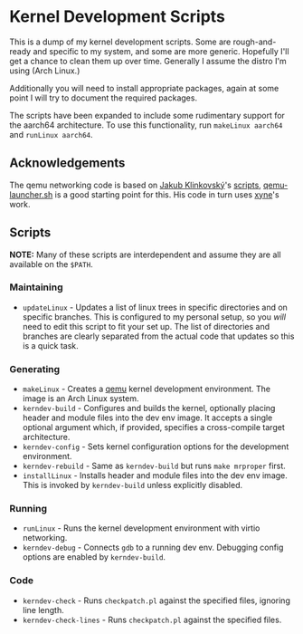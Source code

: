 # Kernel Development Scripts

This is a dump of my kernel development scripts. Some are rough-and-ready and
specific to my system, and some are more generic. Hopefully I'll get a chance to
clean them up over time. Generally I assume the distro I'm using (Arch Linux.)

Additionally you will need to install appropriate packages, again at some point
I will try to document the required packages.

The scripts have been expanded to include some rudimentary support for the
aarch64 architecture. To use this functionality, run `makeLinux aarch64` and
`runLinux aarch64`.

## Acknowledgements

The qemu networking code is based on [Jakub Klinkovský][lahwaacz]'s
[scripts][lahwaacz-scripts], [qemu-launcher.sh][qemu-launcher.sh] is a good
starting point for this. His code in turn uses [xyne][xyne]'s work.

## Scripts

__NOTE:__ Many of these scripts are interdependent and assume they are all
available on the `$PATH`.

### Maintaining

* `updateLinux` - Updates a list of linux trees in specific directories and on
  specific branches. This is configured to my personal setup, so you _will_ need
  to edit this script to fit your set up. The list of directories and branches
  are clearly separated from the actual code that updates so this is a quick
  task.

### Generating

* `makeLinux` - Creates a [qemu][qemu] kernel development environment. The image
  is an Arch Linux system.
* `kerndev-build` - Configures and builds the kernel, optionally placing header and
  module files into the dev env image. It accepts a single optional argument
  which, if provided, specifies a cross-compile target architecture.
* `kerndev-config` - Sets kernel configuration options for the development environment.
* `kerndev-rebuild` - Same as `kerndev-build` but runs `make mrproper` first.
* `installLinux` - Installs header and module files into the dev env image. This
  is invoked by `kerndev-build` unless explicitly disabled.

### Running

* `runLinux` - Runs the kernel development environment with virtio networking.
* `kerndev-debug` - Connects `gdb` to a running dev env. Debugging config options
  are enabled by `kerndev-build`.

### Code

* `kerndev-check` - Runs `checkpatch.pl` against the specified files, ignoring line length.
* `kerndev-check-lines` - Runs `checkpatch.pl` against the specified files.

[qemu]:http://wiki.qemu.org/Main_Page

[lahwaacz]:https://github.com/lahwaacz
[lahwaacz-scripts]:https://github.com/lahwaacz/archlinux-dotfiles
[qemu-launcher.sh]:https://github.com/lahwaacz/archlinux-dotfiles/blob/master/Scripts/qemu-launcher.sh
[xyne]:http://xyne.archlinux.ca/notes/network/dhcp_with_dns.html
